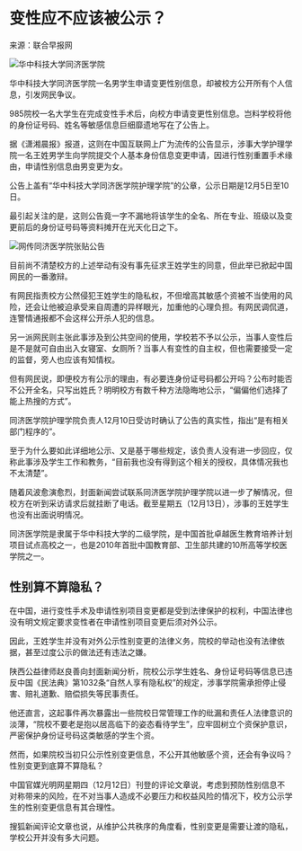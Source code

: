 # 变性应不应该被公示？

来源：联合早报网  

![华中科技大学同济医学院](http://q16477799cada3.cdn.sohucs.com/C100011/7ff8eaea75814edba3941439d9b42387.png)

华中科技大学同济医学院一名男学生申请变更性别信息，却被校方公开所有个人信息，引发网民争议。

985院校一名大学生在完成变性手术后，向校方申请变更性别信息。岂料学校将他的身份证号码、姓名等敏感信息巨细靡遗地写在了公告上。

据《潇湘晨报》报道，这则在中国互联网上广为流传的公告显示，涉事大学护理学院一名王姓男学生向学院提交个人基本身份信息变更申请，因进行性别重置手术缘由，申请性别信息由男变更为女。

公告上盖有“华中科技大学同济医学院护理学院”的公章，公示日期是12月5日至10日。

最引起关注的是，这则公告竟一字不漏地将该学生的全名、所在专业、班级以及变更前后的身份证号码等资料摊开在光天化日之下。

![网传同济医学院张贴公告](//q5.itc.cn/images01/20241213/481f675dcb2140e6808a0a68de6a9f61.png)

目前尚不清楚校方的上述举动有没有事先征求王姓学生的同意，但此举已掀起中国网民的一番激辩。

有网民指责校方公然侵犯王姓学生的隐私权，不但增高其敏感个资被不当使用的风险，还会让他被迫承受来自周遭的异样眼光，加重他的心理负担。有网民调侃道，连警情通报都不会这样公开杀人犯的信息。

另一派网民则主张此事涉及到公共空间的使用，学校若不予以公示，当事人变性后是不是就可自由出入女寝室、女厕所？当事人有变性的自主权，但也需要接受一定的监督，旁人也应该有知情权。

但有网民说，即便校方有公示的理由，有必要连身份证号码都公开吗？公布时能否不公开全名，只写出姓氏？明明校方有数千种方法隐晦地公示，“偏偏他们选择了能上热搜的方式”。

同济医学院护理学院负责人12月10日受访时确认了公告的真实性，指出“是有相关部门程序的”。

至于为什么要如此详细地公示、又是基于哪些规定，该负责人没有进一步回应，仅称此事涉及学生工作和教务，“目前我也没有得到这个相关的授权，具体情况我也不太清楚”。

随着风波愈演愈烈，封面新闻尝试联系同济医学院护理学院以进一步了解情况，但校方在听到采访请求后就挂断了电话。截至星期五（12月13日），涉事的王姓学生也没有出面说明情况。

同济医学院是隶属于华中科技大学的二级学院，是中国首批卓越医生教育培养计划项目试点高校之一，也是2010年首批中国教育部、卫生部共建的10所高等学校医学院之一。

## 性别算不算隐私？

在中国，进行变性手术及申请性别项目变更都是受到法律保护的权利，中国法律也没有明文规定要求变性者在申请性别项目变更后须对外公示。

因此，王姓学生并没有对外公示性别变更的法律义务，院校的举动也没有法律依据，甚至过度公示的做法还有违法之嫌。

陕西公益律师赵良善向封面新闻分析，院校公示学生姓名、身份证号码等信息已违反中国《民法典》第1032条“自然人享有隐私权”的规定，涉事学院需承担停止侵害、赔礼道歉、赔偿损失等民事责任。

他还直言，这起事件再次暴露出一些院校日常管理工作的纰漏和责任人法律意识的淡薄，“院校不要老是抱以居高临下的姿态看待学生”，应牢固树立个资保护意识，严密保护身份证号码这类敏感的学生个资。

然而，如果院校当初只公示性别变更信息，不公开其他敏感个资，还会有争议吗？性别变更到底算不算隐私？

中国官媒光明网星期四（12月12日）刊登的评论文章说，考虑到预防性别信息不对称带来的风险，在不对当事人造成不必要压力和权益风险的情况下，校方公示学生的性别变更信息有其合理性。

搜狐新闻评论文章也说，从维护公共秩序的角度看，性别变更是需要让渡的隐私，学校公开并没有多大问题。